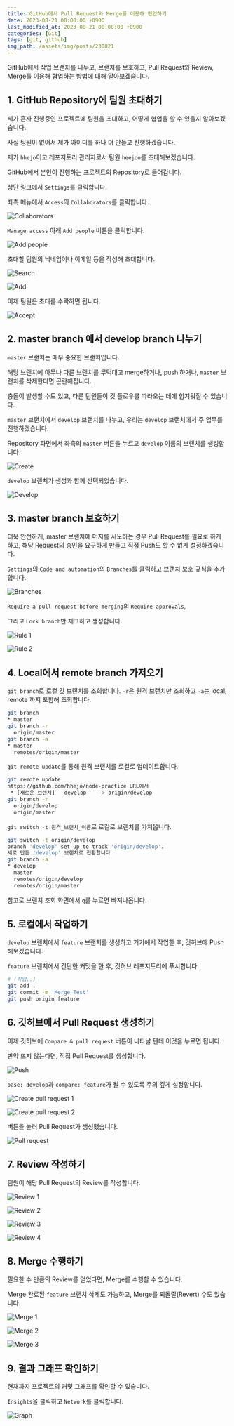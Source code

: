 ```yaml
---
title: GitHub에서 Pull Request와 Merge를 이용해 협업하기
date: 2023-08-21 00:00:00 +0900
last_modified_at: 2023-08-21 00:00:00 +0900
categories: [Git]
tags: [git, github]
img_path: /assets/img/posts/230821
---
```


GitHub에서 작업 브랜치를 나누고, 브랜치를 보호하고, Pull Request와 Review, Merge를 이용해 협업하는 방법에 대해 알아보겠습니다.

## 1. GitHub Repository에 팀원 초대하기

제가 혼자 진행중인 프로젝트에 팀원을 초대하고, 어떻게 협업을 할 수 있을지 알아보겠습니다.

사실 팀원이 없어서 제가 아이디를 하나 더 만들고 진행하겠습니다.

제가 `hhejo`이고 레포지토리 관리자로서 팀원 `heejoo`를 초대해보겠습니다.

GitHub에서 본인이 진행하는 프로젝트의 Repository로 들어갑니다.

상단 링크에서 `Settings`를 클릭합니다.

좌측 메뉴에서 `Access`의 `Collaborators`를 클릭합니다.

![Collaborators](01-collaborators.png)

`Manage access` 아래 `Add people` 버튼을 클릭합니다.

![Add people](02-add-people.png)

초대할 팀원의 닉네임이나 이메일 등을 작성해 초대합니다.

![Search](03-search.png)

![Add](04-add.png)

이제 팀원은 초대를 수락하면 됩니다.

![Accept](05-accept.png)

## 2. master branch 에서 develop branch 나누기

`master` 브랜치는 매우 중요한 브랜치입니다.

해당 브랜치에 아무나 다른 브랜치를 무턱대고 merge하거나, push 하거나, `master` 브랜치를 삭제한다면 곤란해집니다.

충돌이 발생할 수도 있고, 다른 팀원들이 깃 플로우를 따라오는 데에 힘겨워질 수 있습니다.

`master` 브랜치에서 `develop` 브랜치를 나누고, 우리는 `develop` 브랜치에서 주 업무를 진행하겠습니다.

Repository 화면에서 좌측의 `master` 버튼을 누르고 `develop` 이름의 브랜치를 생성합니다.

![Create](06-create.png)

`develop` 브랜치가 생성과 함께 선택되었습니다.

![Develop](07-develop.png)

## 3. master branch 보호하기

더욱 안전하게, master 브랜치에 머지를 시도하는 경우 Pull Request를 필요로 하게 하고, 해당 Request의 승인을 요구하게 만들고 직접 Push도 할 수 없게 설정하겠습니다.

`Settings`의 `Code and automation`의 `Branches`를 클릭하고 브랜치 보호 규칙을 추가합니다.

![Branches](08-branches.png)

`Require a pull request before merging`의 `Require approvals`,

그리고 `Lock branch`만 체크하고 생성합니다.

![Rule 1](09-rule-1.png)

![Rule 2](10-rule-2.png)

## 4. Local에서 remote branch 가져오기

`git branch`로 로컬 깃 브랜치를 조회합니다. `-r`은 원격 브랜치만 조회하고 `-a`는 local, remote 까지 포함해 조회합니다.

```bash
git branch
* master
git branch -r
  origin/master
git branch -a
* master
  remotes/origin/master
```

`git remote update`를 통해 원격 브랜치를 로컬로 업데이트합니다.

```bash
git remote update
https://github.com/hhejo/node-practice URL에서
 * [새로운 브랜치]   develop    -> origin/develop
git branch -r
  origin/develop
  origin/master
```

`git switch -t 원격_브랜치_이름`로 로컬로 브랜치를 가져옵니다.

```bash
git switch -t origin/develop
branch 'develop' set up to track 'origin/develop'.
새로 만든 'develop' 브랜치로 전환합니다
git branch -a
* develop
  master
  remotes/origin/develop
  remotes/origin/master
```

참고로 브랜치 조회 화면에서 `q`를 누르면 빠져나옵니다.

## 5. 로컬에서 작업하기

`develop` 브랜치에서 `feature` 브랜치를 생성하고 거기에서 작업한 후, 깃허브에 Push 해보겠습니다.

`feature` 브랜치에서 간단한 커밋을 한 후, 깃허브 레포지토리에 푸시합니다.

```bash
# (작업..)
git add .
git commit -m 'Merge Test'
git push origin feature
```

## 6. 깃허브에서 Pull Request 생성하기

이제 깃허브에 `Compare & pull request` 버튼이 나타날 텐데 이것을 누르면 됩니다.

만약 뜨지 않는다면, 직접 Pull Request를 생성합니다.

![Push](11-push.png)

`base: develop`과 `compare: feature`가 될 수 있도록 주의 깊게 설정합니다.

![Create pull request 1](12-create-pull-request-1.png)

![Create pull request 2](13-create-pull-request-2.png)

버튼을 눌러 Pull Request가 생성됐습니다.

![Pull request](14-pull-request.png)

## 7. Review 작성하기

팀원이 해당 Pull Request의 Review를 작성합니다.

![Review 1](15-review-1.png)

![Review 2](16-review-2.png)

![Review 3](17-review-3.png)

![Review 4](18-review-4.png)

## 8. Merge 수행하기

필요한 수 만큼의 Review를 얻었다면, Merge를 수행할 수 있습니다.

Merge 완료된 `feature` 브랜치 삭제도 가능하고, Merge를 되돌릴(Revert) 수도 있습니다.

![Merge 1](19-merge-1.png)

![Merge 2](20-merge-2.png)

![Merge 3](21-merge-3.png)

## 9. 결과 그래프 확인하기

현재까지 프로젝트의 커밋 그래프를 확인할 수 있습니다.

`Insights`을 클릭하고 `Network`를 클릭합니다.

![Graph](22-graph.png)

